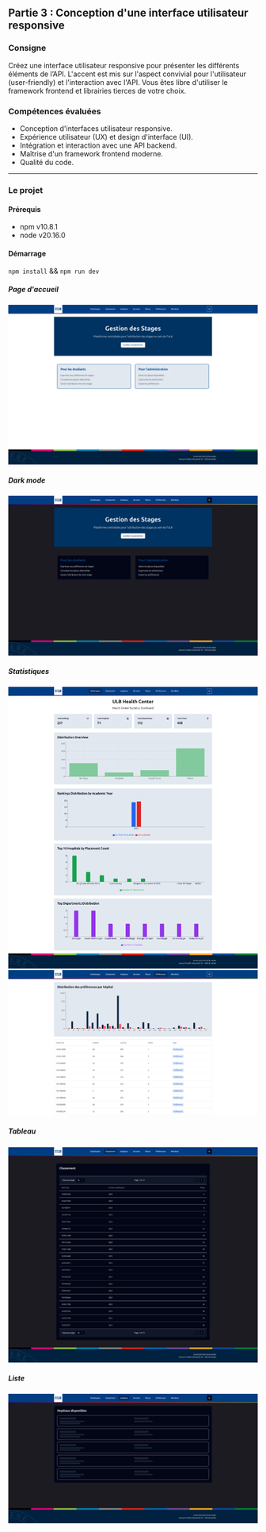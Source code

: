 ## Partie 3 : Conception d'une interface utilisateur responsive

### Consigne
Créez une interface utilisateur responsive pour présenter les différents éléments de l’API. 
L'accent est mis sur l'aspect convivial pour l'utilisateur (user-friendly) et l'interaction avec l'API.
Vous êtes libre d'utiliser le framework frontend et librairies tierces de votre choix.

### Compétences évaluées
- Conception d'interfaces utilisateur responsive.
- Expérience utilisateur (UX) et design d'interface (UI).
- Intégration et interaction avec une API backend.
- Maîtrise d'un framework frontend moderne.
- Qualité du code.

---

### Le projet

#### Prérequis
- npm v10.8.1
- node v20.16.0

#### Démarrage
`npm install` &&
`npm run dev`

##### Page d'accueil
![Page_accueil!](./public/Screenshoots/1.png "Page_accueil")

##### Dark mode
![DarkMode!](./public/Screenshoots/2.png "DarkMode")

##### Statistiques

![Statistiques!](./public/Screenshoots/3.png "Statistiques")
![Statistiques!](./public/Screenshoots/4.png "Statistiques")

##### Tableau
![Tableau](./public/Screenshoots/5.png "Tableau")

##### Liste
![Liste](./public/Screenshoots/6.png "Liste")

